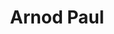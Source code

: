 ---
layout: page
title: Arnod Paul
description: Fall 2020 - Spring 2021
img: assets/img/members/arnob.jpg
importance: 3
category: Master Student Alumni
---